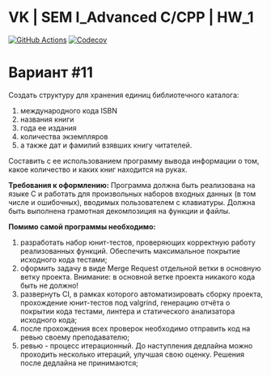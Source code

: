 # VK | SEM I_Advanced C/CPP | HW_1
[![GitHub Actions](https://github.com/Totenkaf/VK_C_Homeworks/actions/workflows/ci.yml/badge.svg)](https://github.com/Totenkaf/VK_C_Homeworks/actions/workflows/ci.yml)
[![Codecov](https://codecov.io/gh/Totenkaf/VK_C_Homeworks/branch/HW_1/graph/badge.svg?token=H3GJRSKDGU)]()

Вариант #11
================================================================

Создать структуру для хранения единиц библиотечного каталога: 
1) международного кода ISBN
2) названия книги
3) года ее издания
4) количества экземпляров
5) а также дат и фамилий взявших книгу читателей. 

Составить с ее использованием программу вывода информации о том, какое количество и каких книг находится на руках.

__Требования к оформлению:__
Программа должна быть реализована на языке C и работать для произвольных наборов входных данных (в том числе и ошибочных), вводимых пользователем с клавиатуры. 
Должна быть выполнена грамотная декомпозиция на функции и файлы.

__Помимо самой программы необходимо:__
1) разработать набор юнит-тестов, проверяющих корректную работу реализованных функций. Обеспечить максимальное покрытие исходного кода тестами;
2) оформить задачу в виде Merge Request отдельной ветки в основную ветку проекта.
Внимание: в основной ветке проекта никакого кода быть не должно!
3) развернуть CI, в рамках которого автоматизировать сборку проекта, прохождение юнит-тестов под valgrind, генерацию отчёта о покрытии кода тестами, линтера и статического анализатора исходного кода;
4) после прохождения всех проверок необходимо отправить код на ревью своему преподавателю;
5) ревью - процесс итерационный. До наступления дедлайна можно проходить несколько итераций, улучшая свою оценку. Решения после дедлайна не принимаются;
